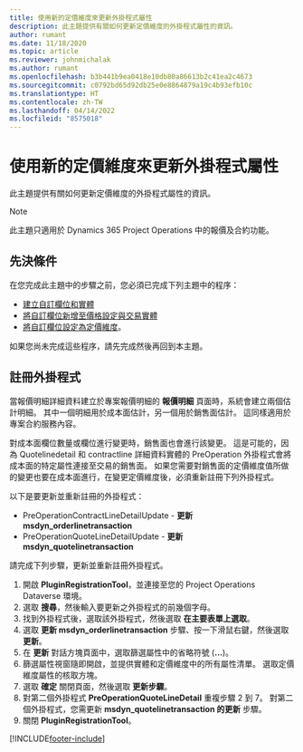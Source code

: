 ```yaml
---
title: 使用新的定價維度來更新外掛程式屬性
description: 此主題提供有關如何更新定價維度的外掛程式屬性的資訊。
author: rumant
ms.date: 11/18/2020
ms.topic: article
ms.reviewer: johnmichalak
ms.author: rumant
ms.openlocfilehash: b3b441b9ea0418e10db80a86613b2c41ea2c4673
ms.sourcegitcommit: c0792bd65d92db25e0e8864879a19c4b93efb10c
ms.translationtype: HT
ms.contentlocale: zh-TW
ms.lasthandoff: 04/14/2022
ms.locfileid: "8575018"
---
```

# <a name="update-plug-in-attributes-with-new-pricing-dimensions"></a>使用新的定價維度來更新外掛程式屬性

此主題提供有關如何更新定價維度的外掛程式屬性的資訊。

> [!NOTE]
> 此主題只適用於 Dynamics 365 Project Operations 中的報價及合約功能。

## <a name="prerequisites"></a>先決條件
在您完成此主題中的步驟之前，您必須已完成下列主題中的程序：

  - [建立自訂欄位和實體](create-custom-fields-entities-pricing-dimensions.md) 
  - [將自訂欄位新增至價格設定與交易實體](add-custom-fields-price-setup-transactional-entities.md)
  - [將自訂欄位設定為定價維度](set-up-custom-fields-pricing-dimensions.md)。 
  
如果您尚未完成這些程序，請先完成然後再回到本主題。

## <a name="register-a-plug-in"></a>註冊外掛程式
當報價明細詳細資料建立於專案報價明細的 **報價明細** 頁面時，系統會建立兩個估計明細。 其中一個明細用於成本面估計，另一個用於銷售面估計。 這同樣適用於專案合約服務內容。

對成本面欄位數量或欄位進行變更時，銷售面也會進行該變更。 這是可能的，因為 Quotelinedetail 和 contractline 詳細資料實體的 PreOperation 外掛程式會將成本面的特定屬性連接至交易的銷售面。 如果您需要對銷售面的定價維度值所做的變更也要在成本面進行，在變更定價維度後，必須重新註冊下列外掛程式。

以下是要更新並重新註冊的外掛程式：

- PreOperationContractLineDetailUpdate - **更新 msdyn_orderlinetransaction**
- PreOperationQuoteLineDetailUpdate - **更新 msdyn_quotelinetransaction**

請完成下列步驟，更新並重新註冊外掛程式。

1. 開啟 **PluginRegistrationTool**，並連接至您的 Project Operations Dataverse 環境。
2. 選取 **搜尋**，然後輸入要更新之外掛程式的前幾個字母。
3. 找到外掛程式後，選取該外掛程式，然後選取 **在主要表單上選取**。
4. 選取 **更新 msdyn_orderlinetransaction** 步驟、按一下滑鼠右鍵，然後選取 **更新**。
5. 在 **更新** 對話方塊頁面中，選取篩選屬性中的省略符號 (**...**)。
6. 篩選屬性視窗隨即開啟，並提供實體和定價維度中的所有屬性清單。 選取定價維度屬性的核取方塊。
7. 選取 **確定** 關閉頁面，然後選取 **更新步驟**。
8. 對第二個外掛程式 **PreOperationQuoteLineDetail** 重複步驟 2 到 7。 對第二個外掛程式，您需更新 **msdyn_quotelinetransaction 的更新** 步驟。
9. 關閉 **PluginRegistrationTool**。


[!INCLUDE[footer-include](../includes/footer-banner.md)]